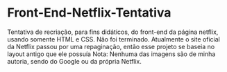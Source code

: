 # Front-End-Netflix-Tentativa
Tentativa de recriação, para fins didáticos, do front-end da página netflix, usando somente HTML e CSS. Não foi terminado.
Atualmente o site oficial da Netflix passou por uma repaginação, então esse projeto se baseia no layout antigo que ele possuía
Nota: Nenhuma das imagens são de minha autoria, sendo do Google ou da própria Netflix.
